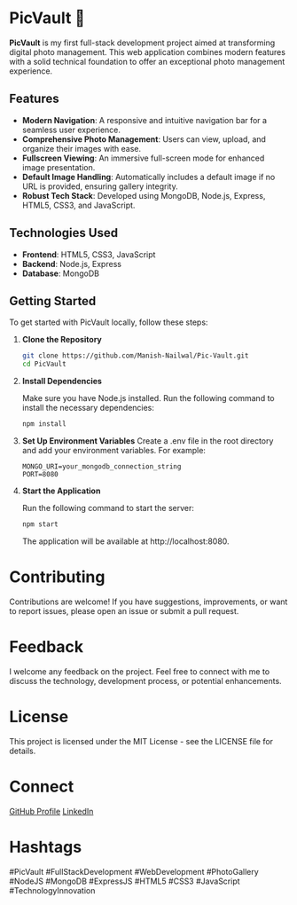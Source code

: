 # PicVault 📸

**PicVault** is my first full-stack development project aimed at transforming digital photo management. This web application combines modern features with a solid technical foundation to offer an exceptional photo management experience.

## Features

- **Modern Navigation**: A responsive and intuitive navigation bar for a seamless user experience.
- **Comprehensive Photo Management**: Users can view, upload, and organize their images with ease.
- **Fullscreen Viewing**: An immersive full-screen mode for enhanced image presentation.
- **Default Image Handling**: Automatically includes a default image if no URL is provided, ensuring gallery integrity.
- **Robust Tech Stack**: Developed using MongoDB, Node.js, Express, HTML5, CSS3, and JavaScript.

## Technologies Used

- **Frontend**: HTML5, CSS3, JavaScript
- **Backend**: Node.js, Express
- **Database**: MongoDB

## Getting Started

To get started with PicVault locally, follow these steps:

1. **Clone the Repository**

   ```bash
   git clone https://github.com/Manish-Nailwal/Pic-Vault.git
   cd PicVault

2. **Install Dependencies**

   Make sure you have Node.js installed. Run the following command to install the necessary       dependencies:

   ```bash
   npm install
   ```
3. **Set Up Environment Variables**
   Create a .env file in the root directory and add your environment variables. For example:
   ```plaintext
   MONGO_URI=your_mongodb_connection_string
   PORT=8080
   ```

4. **Start the Application**

   Run the following command to start the server:

   ```bash
   npm start
   ```
   The application will be available at http://localhost:8080.


# Contributing
Contributions are welcome! If you have suggestions, improvements, or want to report issues, please open an issue or submit a pull request.

# Feedback
I welcome any feedback on the project. Feel free to connect with me to discuss the technology, development process, or potential enhancements.

# License
This project is licensed under the MIT License - see the LICENSE file for details.

# Connect
[GitHub Profile](https://github.com/Manish-Nailwal)
[LinkedIn](https://www.linkedin.com/in/manish-nailwal/)

# Hashtags
#PicVault #FullStackDevelopment #WebDevelopment #PhotoGallery #NodeJS #MongoDB #ExpressJS #HTML5 #CSS3 #JavaScript #TechnologyInnovation
